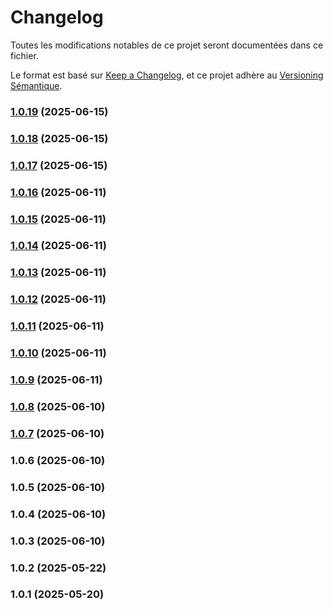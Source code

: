 # Changelog

Toutes les modifications notables de ce projet seront documentées dans ce fichier.

Le format est basé sur [Keep a Changelog](https://keepachangelog.com/fr/1.0.0/), et ce projet adhère au [Versioning Sémantique](https://semver.org/lang/fr/).


### [1.0.19](https://github.com/Lukas-Bouhlel/task-management-system/compare/v1.0.18...v1.0.19) (2025-06-15)

### [1.0.18](https://github.com/Lukas-Bouhlel/task-management-system/compare/v1.0.17...v1.0.18) (2025-06-15)

### [1.0.17](https://github.com/Lukas-Bouhlel/task-management-system/compare/v1.0.16...v1.0.17) (2025-06-15)

### [1.0.16](https://github.com/Lukas-Bouhlel/task-management-system/compare/v1.0.15...v1.0.16) (2025-06-11)

### [1.0.15](https://github.com/Lukas-Bouhlel/task-management-system/compare/v1.0.14...v1.0.15) (2025-06-11)

### [1.0.14](https://github.com/Lukas-Bouhlel/task-management-system/compare/v1.0.13...v1.0.14) (2025-06-11)

### [1.0.13](https://github.com/Lukas-Bouhlel/task-management-system/compare/v1.0.12...v1.0.13) (2025-06-11)

### [1.0.12](https://github.com/Lukas-Bouhlel/task-management-system/compare/v1.0.11...v1.0.12) (2025-06-11)

### [1.0.11](https://github.com/Lukas-Bouhlel/task-management-system/compare/v1.0.10...v1.0.11) (2025-06-11)

### [1.0.10](https://github.com/Lukas-Bouhlel/task-management-system/compare/v1.0.9...v1.0.10) (2025-06-11)

### [1.0.9](https://github.com/Lukas-Bouhlel/task-management-system/compare/v1.0.8...v1.0.9) (2025-06-11)

### [1.0.8](https://github.com/Lukas-Bouhlel/task-management-system/compare/v1.0.7...v1.0.8) (2025-06-10)

### [1.0.7](https://github.com/Lukas-Bouhlel/task-management-system/compare/v1.0.6...v1.0.7) (2025-06-10)

### 1.0.6 (2025-06-10)

### 1.0.5 (2025-06-10)

### 1.0.4 (2025-06-10)

### 1.0.3 (2025-06-10)

### 1.0.2 (2025-05-22)

### 1.0.1 (2025-05-20)
